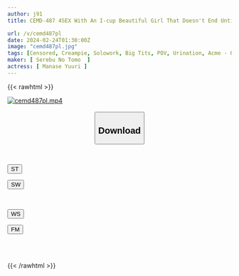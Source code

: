 ```yaml
---
author: j91
title: CEMD-487 4SEX With An I-cup Beautiful Girl That Doesn't End Until She's Inseminated Yuuri Aise

url: /v/cemd487pl
date: 2024-02-24T01:30:00Z
image: "cemd487pl.jpg"
tags: [Censored, Creampie, Solowork, Big Tits, POV, Urination, Acme · Orgasm	]
maker: [ Serebu No Tomo  ]
actress: [ Manase Yuuri ]
---
```



{{< rawhtml >}}

<div class="video" data-videoid="GeOdGXOoMzc1k1q">
    <a href="javascript:;">
        <img src="/v/cemd487pl/cemd487pl.jpg" width="WIDTH" height="HEIGHT" alt="cemd487pl.mp4" loading="lazy">
    </a>
</div>

<script type="text/javascript" src="https://j91.asia/asset/on-demand-st.js"></script>

<br>
  <link rel="stylesheet" href="https://j91.asia/asset/bs5.css">
  
  <center>
  <button class="btn btn-primary" type="button" data-bs-toggle="collapse" data-bs-target=".multi-collapse" aria-expanded="false" aria-controls="multiCollapseExample1 multiCollapseExample2"><h2>Download</h2></button></center>
</p>
<div class="row">
  <div class="col">
    <div class="collapse multi-collapse" id="multiCollapseExample1">
      <div class="card card-body">
	      	      <br>
<div class="buttons">  
<p><a href="https://streamtape.to/v/GeOdGXOoMzc1k1q" target="_blank"><button class="btn-hover color-3"><i class="fa fa-download"></i> ST</button></a></p>
<p><a href="https://cdnwish.com/ujk25tsessmb" target="_blank"><button class="btn-hover color-2"><i class="fa fa-download"></i> SW</button></a></p></div>
    </div>
  </div>
</div>
  <div class="col">
    <div class="collapse multi-collapse" id="multiCollapseExample2">
      <div class="card card-body">
	      <br>
<div class="buttons">
<p><a href="https://wolfstream.tv/gwzi81c62z05/CEMD-487.mp4.html"><button class="btn-hover color-9"><i class="fa fa-download"></i> WS</button></a></p>
<p><a href="https://filemoon.sx/d/4ylrp82q1tvh"><button class="btn-hover color-8"><i class="fa fa-download"></i> FM</button></a></p></div>
<br><br>
      </div>
    </div>
  </div>
</div>

{{< /rawhtml >}}